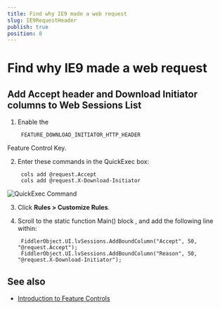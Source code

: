 ```yaml
---
title: Find why IE9 made a web request
slug: IE9RequestHeader
publish: true
position: 8
---
```


Find why IE9 made a web request
===============================

Add Accept header and Download Initiator columns to **Web Sessions List**
-------------------------------------------------------------------------

1. Enable the 

		FEATURE_DOWNLOAD_INITIATOR_HTTP_HEADER 
	
 Feature Control Key. 

2. Enter these commands in the QuickExec box:

		cols add @request.Accept
		cols add @request.X-Download-Initiator

 ![QuickExec Command][1]

3. Click **Rules > Customize Rules**.

4. Scroll to the static function Main() block , and add the following line within:

		FiddlerObject.UI.lvSessions.AddBoundColumn("Accept", 50, "@request.Accept");
		FiddlerObject.UI.lvSessions.AddBoundColumn("Reason", 50, "@request.X-Download-Initiator");

See also
--------

+ [Introduction to Feature Controls][9]

[1]: ../../images/IE9RequestHeader/QuickExecCommand.png
[9]: https://msdn.microsoft.com/en-us/library/ms537184(v=vs.85).aspx
